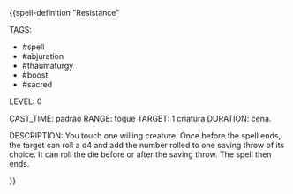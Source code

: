 {{spell-definition "Resistance"

TAGS:
- #spell
- #abjuration
- #thaumaturgy
- #boost
- #sacred

LEVEL: 0

CAST_TIME: padrão
RANGE: toque
TARGET: 1 criatura
DURATION: cena.

DESCRIPTION:
You touch one willing creature. Once before the spell ends, the target can roll a d4 and add the number rolled to one saving throw of its choice. It can roll the die before or after the saving throw. The spell then ends.

}}